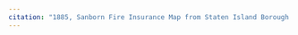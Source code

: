 ```yaml
---
citation: "1885, Sanborn Fire Insurance Map from Staten Island Borough Of Richmond, Richmond County, New York. Sanborn Map Company, Jul. [Map] Retrieved from the Library of Congress, https://www.loc.gov/item/sanborn06213_001/, p20, cropped."
---
```



